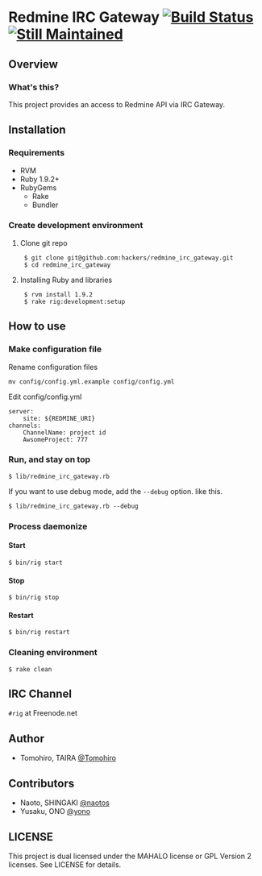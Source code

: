 Redmine IRC Gateway [![Build Status](https://secure.travis-ci.org/hackers/redmine_irc_gateway.png)](http://secure.travis-ci.org/hackers/redmine_irc_gateway) [![Still Maintained](http://stillmaintained.com/hackers/redmine_irc_gateway.png)](http://stillmaintained.com/hackers/redmine_irc_gateway)
================================================================================


Overview
-------------------------------------------------------------------------------

### What's this?

This project provides an access to Redmine API via IRC Gateway.


Installation
-------------------------------------------------------------------------------

### Requirements

- RVM
- Ruby 1.9.2+
- RubyGems
    - Rake
    - Bundler


### Create development environment

1. Clone git repo

        $ git clone git@github.com:hackers/redmine_irc_gateway.git
        $ cd redmine_irc_gateway

2. Installing Ruby and libraries

        $ rvm install 1.9.2
        $ rake rig:development:setup


How to use
-------------------------------------------------------------------------------

### Make configuration file

Rename configuration files

    mv config/config.yml.example config/config.yml

Edit config/config.yml

    server:
        site: ${REDMINE_URI}
    channels:
        ChannelName: project id
        AwsomeProject: 777


### Run, and stay on top

    $ lib/redmine_irc_gateway.rb

If you want to use debug mode, add the `--debug` option. like this.

    $ lib/redmine_irc_gateway.rb --debug


### Process daemonize

#### Start

    $ bin/rig start

#### Stop

    $ bin/rig stop

#### Restart

    $ bin/rig restart


### Cleaning environment

    $ rake clean


IRC Channel
-------------------------------------------------------------------------------

`#rig` at Freenode.net


Author
-------------------------------------------------------------------------------

- Tomohiro, TAIRA [@Tomohiro](http://twitter.com/Tomohiro)


Contributors
-------------------------------------------------------------------------------

- Naoto, SHINGAKI [@naotos](http://twitter.com/naotos)
- Yusaku, ONO [@yono](http://twitter.com/yono)


LICENSE
-------------------------------------------------------------------------------

This project is dual licensed under the MAHALO license or GPL Version 2 licenses.
See LICENSE for details.
